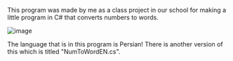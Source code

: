 This program was made by me as a class project in our school for making a little program in C# that converts numbers to words.

![image](https://user-images.githubusercontent.com/85435062/204315420-7c8ef87d-dc8f-4fe1-bdb9-67b52a551944.png)

The language that is in this program is Persian! There is another version of this which is titled "NumToWordEN.cs".
